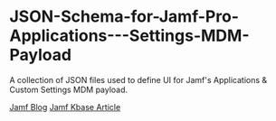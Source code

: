 # JSON-Schema-for-Jamf-Pro-Applications---Settings-MDM-Payload

A collection of JSON files used to define UI for Jamf's Applications & Custom Settings MDM payload.

[Jamf Blog](https://www.jamf.com/blog/how-to-make-mac-app-management-as-easy-as-point-and-click/)
[Jamf Kbase Article](https://www.jamf.com/jamf-nation/articles/217/configuration-profile-payload-settings-specific-to-jamf-pro)
